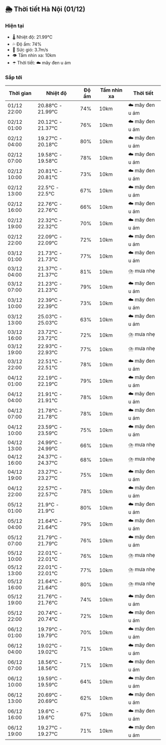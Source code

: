 ## 🌦️ Thời tiết Hà Nội (01/12)

### Hiện tại

- 🌡️ Nhiệt độ: 21.99℃
- 💦 Độ ẩm: 74%
- 💨 Sức gió: 3.7m/s
- 👁️ Tầm nhìn xa: 10km
- ☂️ Thời tiết: ☁️ mây đen u ám

### Sắp tới

| Thời gian | Nhiệt độ | Độ ẩm | Tầm nhìn xa | Thời tiết |
| --- | --- | --- | --- | --- |
| 01/12 22:00 | 20.88℃ - 21.99℃ | 74% | 10km | ☁️ mây đen u ám |
| 02/12 01:00 | 20.12℃ - 21.37℃ | 76% | 10km | ☁️ mây đen u ám |
| 02/12 04:00 | 19.27℃ - 20.18℃ | 80% | 10km | ☁️ mây đen u ám |
| 02/12 07:00 | 19.58℃ - 19.58℃ | 78% | 10km | ☁️ mây đen u ám |
| 02/12 10:00 | 20.81℃ - 20.81℃ | 73% | 10km | ☁️ mây đen u ám |
| 02/12 13:00 | 22.5℃ - 22.5℃ | 67% | 10km | ☁️ mây đen u ám |
| 02/12 16:00 | 22.76℃ - 22.76℃ | 66% | 10km | ☁️ mây đen u ám |
| 02/12 19:00 | 22.32℃ - 22.32℃ | 70% | 10km | ☁️ mây đen u ám |
| 02/12 22:00 | 22.09℃ - 22.09℃ | 72% | 10km | ☁️ mây đen u ám |
| 03/12 01:00 | 21.73℃ - 21.73℃ | 77% | 10km | ☁️ mây đen u ám |
| 03/12 04:00 | 21.37℃ - 21.37℃ | 81% | 10km | ⛈️ mưa nhẹ |
| 03/12 07:00 | 21.23℃ - 21.23℃ | 79% | 10km | ☁️ mây đen u ám |
| 03/12 10:00 | 22.39℃ - 22.39℃ | 73% | 10km | ☁️ mây đen u ám |
| 03/12 13:00 | 25.03℃ - 25.03℃ | 63% | 10km | ☁️ mây đen u ám |
| 03/12 16:00 | 23.72℃ - 23.72℃ | 72% | 10km | ⛈️ mưa nhẹ |
| 03/12 19:00 | 22.93℃ - 22.93℃ | 77% | 10km | ⛈️ mưa nhẹ |
| 03/12 22:00 | 22.51℃ - 22.51℃ | 78% | 10km | ☁️ mây đen u ám |
| 04/12 01:00 | 22.19℃ - 22.19℃ | 79% | 10km | ☁️ mây đen u ám |
| 04/12 04:00 | 21.91℃ - 21.91℃ | 78% | 10km | ☁️ mây đen u ám |
| 04/12 07:00 | 21.78℃ - 21.78℃ | 78% | 10km | ☁️ mây đen u ám |
| 04/12 10:00 | 23.59℃ - 23.59℃ | 75% | 10km | ☁️ mây đen u ám |
| 04/12 13:00 | 24.99℃ - 24.99℃ | 66% | 10km | ⛈️ mưa nhẹ |
| 04/12 16:00 | 24.37℃ - 24.37℃ | 68% | 10km | ⛈️ mưa nhẹ |
| 04/12 19:00 | 23.27℃ - 23.27℃ | 75% | 10km | ☁️ mây đen u ám |
| 04/12 22:00 | 22.57℃ - 22.57℃ | 78% | 10km | ☁️ mây đen u ám |
| 05/12 01:00 | 21.9℃ - 21.9℃ | 80% | 10km | ☁️ mây đen u ám |
| 05/12 04:00 | 21.64℃ - 21.64℃ | 79% | 10km | ☁️ mây đen u ám |
| 05/12 07:00 | 21.79℃ - 21.79℃ | 76% | 10km | ☁️ mây đen u ám |
| 05/12 10:00 | 22.01℃ - 22.01℃ | 76% | 10km | ⛈️ mưa nhẹ |
| 05/12 13:00 | 22.01℃ - 22.01℃ | 77% | 10km | ⛈️ mưa nhẹ |
| 05/12 16:00 | 21.64℃ - 21.64℃ | 80% | 10km | ⛈️ mưa nhẹ |
| 05/12 19:00 | 21.76℃ - 21.76℃ | 74% | 10km | ☁️ mây đen u ám |
| 05/12 22:00 | 20.74℃ - 20.74℃ | 72% | 10km | ☁️ mây đen u ám |
| 06/12 01:00 | 19.79℃ - 19.79℃ | 70% | 10km | ☁️ mây đen u ám |
| 06/12 04:00 | 19.02℃ - 19.02℃ | 71% | 10km | ☁️ mây đen u ám |
| 06/12 07:00 | 18.56℃ - 18.56℃ | 71% | 10km | ☁️ mây đen u ám |
| 06/12 10:00 | 19.59℃ - 19.59℃ | 64% | 10km | ☁️ mây đen u ám |
| 06/12 13:00 | 20.69℃ - 20.69℃ | 62% | 10km | ☁️ mây đen u ám |
| 06/12 16:00 | 19.6℃ - 19.6℃ | 67% | 10km | ☁️ mây đen u ám |
| 06/12 19:00 | 19.27℃ - 19.27℃ | 71% | 10km | ☁️ mây đen u ám |
